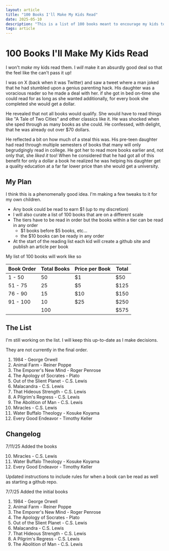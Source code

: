 ```yaml
---
layout: article
title: "100 Books I'll Make My Kids Read"
date: 2025-05-10
description: "This is a list of 100 books meant to encourage my kids to read and think crtically."
tags: article
---
```


# 100 Books I'll Make My Kids Read

I won't _make_ my kids read them. I _will_ make it an absurdly good deal so that the feel like the can't pass it up!

I was on X (back when it was Twitter) and saw a tweet where a man joked that he had stumbled upon a genius parenting hack. His daughter was a voracious reader so he made a deal with her. if she got in bed on-time she could read for as long as she wanted additionally, for every book she completed she would get a dollar. 

He revealed that not all books would qualify. She would have to read things like "A Tale of Two Cities" and other classics like it. He was shocked when she sped through as many books as she could. He confessed, with delight, that he was already out over $70 dollars.

He reflected a bit on how much of a steal this was. His pre-teen daughter had read through multiple semesters of books that many will only begrudgingly read in college. He got her to read more books earlier and, not only that, she _liked it_ too! When he considered that he had got all of this benefit for only a dollar a book he realized he was helping his daughter get a quality education at a far far lower price than she would get a university.

## My Plan

I think this is a phenomenally good idea. I'm making a few tweaks to it for my own children.

* Any book could be read to earn $1 (up to my discretion)
* I will also curate a list of 100 books that are on a different scale
* The tiers have to be read in order but the books within a tier can be read in any order
  * $1 books before $5 books, etc...
  * the $10 books can be ready in any order
* At the start of the reading list each kid will create a github site and publish an article per book


My list of 100 books will work like so

| Book Order    | Total Books   | Price per Book    | Total |
|---------------|---------------|-------------------|-------|
| 1 - 50        | 50            | $1                | $50   |
| 51 - 75       | 25            | $5                | $125  |
| 76 - 90       | 15            | $10               | $150  |
| 91 - 100      | 10            | $25               | $250  |
|               | 100           |                   | $575  |

## The List

I'm still working on the list. I will keep this up-to-date as I make decisions.

They are not currently in the final order.

1. 1984 - George Orwell
2. Animal Farm - Reiner Poppe
3. The Emporer's New Mind - Roger Penrose
4. The Apology of Socrates - Plato
5. Out of the Slient Planet - C.S. Lewis
6. Malacandra - C.S. Lewis
7. That Hideous Strength - C.S. Lewis
8. A Pilgrim's Regress - C.S. Lewis
9. The Abolition of Man - C.S. Lewis
10. Miracles - C.S. Lewis
11. Water Buffalo Theology - Kosuke Koyama
12. Every Good Endeavor - Timothy Keller

## Changelog

7/11/25
Added the books

10. Miracles - C.S. Lewis
11. Water Buffalo Theology - Kosuke Koyama
12. Every Good Endeavor - Timothy Keller

Updated instructions to include rules for when a book can be read as well as starting a github repo.

7/7/25
Added the initial books
1. 1984 - George Orwell
2. Animal Farm - Reiner Poppe
3. The Emporer's New Mind - Roger Penrose
4. The Apology of Socrates - Plato
5. Out of the Slient Planet - C.S. Lewis
6. Malacandra - C.S. Lewis
7. That Hideous Strength - C.S. Lewis
8. A Pilgrim's Regress - C.S. Lewis
9. The Abolition of Man - C.S. Lewis